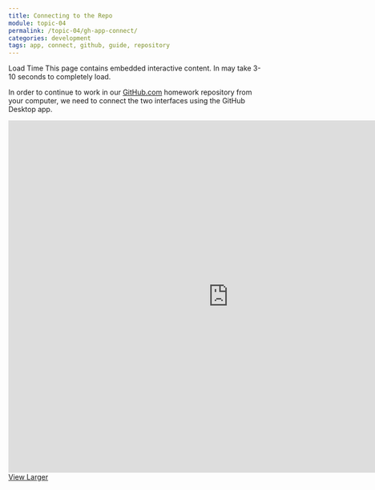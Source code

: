 ```yaml
---
title: Connecting to the Repo
module: topic-04
permalink: /topic-04/gh-app-connect/
categories: development
tags: app, connect, github, guide, repository
---
```


<div class="divider-heading"></div>


<span class="label label-warning">Load Time</span> This page contains embedded interactive content. In may take 3-10 seconds to completely load.

In order to continue to work in our <a href="" target="_blank">GitHub.com</a> homework repository from your computer, we need to connect the two interfaces using the GitHub Desktop app.

<iframe src="https://umontanamediaarts.com/MART341/wp-admin/admin-ajax.php?action=h5p_embed&id=23" width="877" height="704" frameborder="0" allowfullscreen="allowfullscreen"></iframe><script src="https://umontanamediaarts.com/MART341/wp-content/plugins/h5p/h5p-php-library/js/h5p-resizer.js" charset="UTF-8"></script>
<a href="https://umontanamediaarts.com/MART341/wp-admin/admin-ajax.php?action=h5p_embed&id=23" class="btn btn-default btn-xs" target="_blank">View Larger</a>
